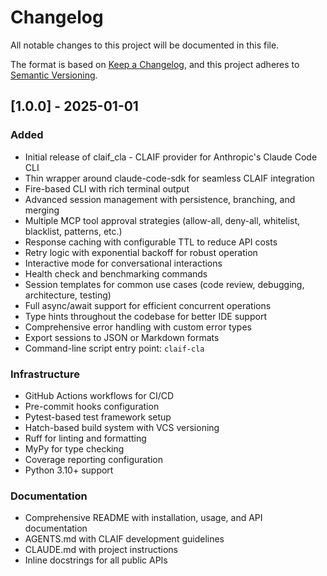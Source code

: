 # Changelog

All notable changes to this project will be documented in this file.

The format is based on [Keep a Changelog](https://keepachangelog.com/en/1.0.0/),
and this project adheres to [Semantic Versioning](https://semver.org/spec/v2.0.0.html).

## [1.0.0] - 2025-01-01

### Added
- Initial release of claif_cla - CLAIF provider for Anthropic's Claude Code CLI
- Thin wrapper around claude-code-sdk for seamless CLAIF integration
- Fire-based CLI with rich terminal output
- Advanced session management with persistence, branching, and merging
- Multiple MCP tool approval strategies (allow-all, deny-all, whitelist, blacklist, patterns, etc.)
- Response caching with configurable TTL to reduce API costs
- Retry logic with exponential backoff for robust operation
- Interactive mode for conversational interactions
- Health check and benchmarking commands
- Session templates for common use cases (code review, debugging, architecture, testing)
- Full async/await support for efficient concurrent operations
- Type hints throughout the codebase for better IDE support
- Comprehensive error handling with custom error types
- Export sessions to JSON or Markdown formats
- Command-line script entry point: `claif-cla`

### Infrastructure
- GitHub Actions workflows for CI/CD
- Pre-commit hooks configuration
- Pytest-based test framework setup
- Hatch-based build system with VCS versioning
- Ruff for linting and formatting
- MyPy for type checking
- Coverage reporting configuration
- Python 3.10+ support

### Documentation
- Comprehensive README with installation, usage, and API documentation
- AGENTS.md with CLAIF development guidelines
- CLAUDE.md with project instructions
- Inline docstrings for all public APIs